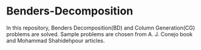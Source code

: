 # Benders-Decomposition
In this repository, Benders Decomposition(BD) and Column Generation(CG) problems are solved. Sample problems are chosen from A. J. Conejo book and Mohammad Shahidehpour articles. 
